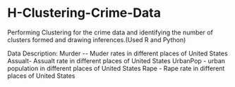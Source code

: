 # H-Clustering-Crime-Data
Performing Clustering for the crime data and identifying the number of clusters formed and drawing inferences.(Used R and Python)

Data Description:
Murder -- Muder rates in different places of United States
Assualt- Assualt rate in different places of United States
UrbanPop - urban population in different places of United States
Rape - Rape rate in different places of United States
